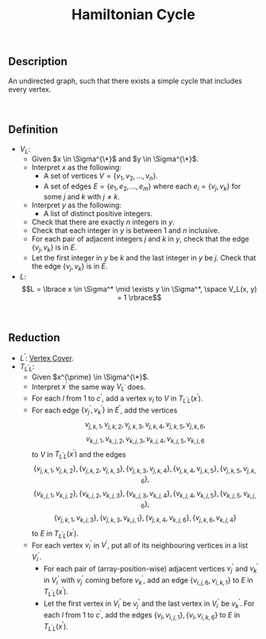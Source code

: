 # $$\text{Hamiltonian Cycle}$$

<br>

## Description

An undirected graph, such that there exists a simple cycle that includes every vertex.

<br>

## Definition

- $V_L$:
  - Given $x \in \Sigma^{\*}$ and $y \in \Sigma^{\*}$.
  - Interpret $x$ as the following:
    - A set of vertices $V = \lbrace v_1, v_2, ..., v_n \rbrace$.
    - A set of edges $E = \lbrace e_1, e_2, ..., e_m \rbrace$ where each $e_i = \lbrace v_j, v_k \rbrace$ for some $j$ and $k$ with $j \neq k$.
  - Interpret $y$ as the following:
    - A list of distinct positive integers.
  - Check that there are exactly $n$ integers in $y$.
  - Check that each integer in $y$ is between $1$ and $n$ inclusive.
  - For each pair of adjacent integers $j$ and $k$ in $y$, check that the edge $\lbrace v_j, v_k \rbrace$ is in $E$.
  - Let the first integer in $y$ be $k$ and the last integer in $y$ be $j$. Check that the edge $\lbrace v_j, v_k \rbrace$ is in $E$.
- $L$: $$L = \lbrace x \in \Sigma^* \mid \exists y \in \Sigma^*, \space V_L(x, y) = 1 \rbrace$$

<br>

## Reduction

- $L^{\prime}$: [Vertex Cover](Vertex-Cover.md).
- $T_{L^{\prime}L}$:
  - Given $x^{\prime} \in \Sigma^{\*}$.
  - Interpret $x^{\prime}$ the same way $V_{L^{\prime}}$ does.
  - For each $l$ from $1$ to $c^{\prime}$, add a vertex $v_l$ to $V$ in $T_{L^{\prime}L}(x^{\prime})$.
  - For each edge $\lbrace v_j^{\prime}, v_k^{\prime} \rbrace$ in $E^{\prime}$, add the vertices $$v_{j,k,1}, v_{j,k,2}, v_{j,k,3}, v_{j,k,4}, v_{j,k,5}, v_{j,k,6},$$ $$v_{k,j,1}, v_{k,j,2}, v_{k,j,3}, v_{k,j,4}, v_{k,j,5}, v_{k,j,6}$$ to $V$ in $T_{L^{\prime}L}(x^{\prime})$ and the edges $$\lbrace v_{j,k,1}, v_{j,k,2} \rbrace, \lbrace v_{j,k,2}, v_{j,k,3} \rbrace, \lbrace v_{j,k,3}, v_{j,k,4} \rbrace, \lbrace v_{j,k,4}, v_{j,k,5} \rbrace, \lbrace v_{j,k,5}, v_{j,k,6} \rbrace,$$ $$\lbrace v_{k,j,1}, v_{k,j,2} \rbrace, \lbrace v_{k,j,2}, v_{k,j,3} \rbrace, \lbrace v_{k,j,3}, v_{k,j,4} \rbrace, \lbrace v_{k,j,4}, v_{k,j,5} \rbrace, \lbrace v_{k,j,5}, v_{k,j,6} \rbrace,$$ $$\lbrace v_{j,k,1}, v_{k,j,3} \rbrace, \lbrace v_{j,k,3}, v_{k,j,1} \rbrace, \lbrace v_{j,k,4}, v_{k,j,6} \rbrace, \lbrace v_{j,k,6}, v_{k,j,4} \rbrace$$ to $E$ in $T_{L^{\prime}L}(x^{\prime})$.
  - For each vertex $v_i^{\prime}$ in $V^{\prime}$, put all of its neighbouring vertices in a list $V_i^{\prime}$.
    - For each pair of (array-position-wise) adjacent vertices $v_j^{\prime}$ and $v_k^{\prime}$ in $V_i^{\prime}$ with $v_j^{\prime}$ coming before $v_k^{\prime}$, add an edge $\lbrace v_{i,j,6}, v_{i,k,1} \rbrace$ to $E$ in $T_{L^{\prime}L}(x^{\prime})$.
    - Let the first vertex in $V_i^{\prime}$ be $v_j^{\prime}$ and the last vertex in $V_i^{\prime}$ be $v_k^{\prime}$. For each $l$ from $1$ to $c^{\prime}$, add the edges $\lbrace v_l, v_{i,j,1} \rbrace, \lbrace v_l, v_{i,k,6} \rbrace$ to $E$ in $T_{L^{\prime}L}(x^{\prime})$.
